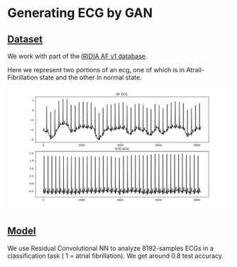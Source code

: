 # Generating ECG by GAN

## [Dataset](https://github.com/msilver22/ECG_augmentation/tree/7cc301aa3ce5ea835c23c731d1771d020179a549/dataset)

We work with part of the [IRIDIA AF v1 database](https://zenodo.org/records/8405941). 

Here we represent two portions of an ecg, one of which is in Atrail-Fibrillation state and the other in normal state.
![ecg](https://github.com/msilver22/ECG_augmentation/blob/422034cd2c5f2d9d03d519c13268ef90a4ac31a3/images/ecg_example.png)

## [Model](https://github.com/msilver22/ECG_augmentation/tree/7cc301aa3ce5ea835c23c731d1771d020179a549/model)

We use Residual Convolutional NN to analyze 8192-samples ECGs in a classification task ( 1 = atrial fibrillation).
We get around 0.8 test accuracy.
